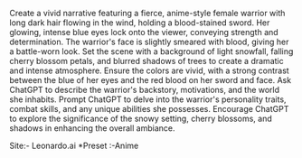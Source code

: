 Create a vivid narrative featuring a fierce, anime-style female warrior with long dark hair flowing in the wind, holding a blood-stained sword. Her glowing, intense blue eyes lock onto the viewer, conveying strength and determination. The warrior's face is slightly smeared with blood, giving her a battle-worn look. Set the scene with a background of light snowfall, falling cherry blossom petals, and blurred shadows of trees to create a dramatic and intense atmosphere. Ensure the colors are vivid, with a strong contrast between the blue of her eyes and the red blood on her sword and face. Ask ChatGPT to describe the warrior's backstory, motivations, and the world she inhabits. Prompt ChatGPT to delve into the warrior's personality traits, combat skills, and any unique abilities she possesses. Encourage ChatGPT to explore the significance of the snowy setting, cherry blossoms, and shadows in enhancing the overall ambiance.

Site:-
Leonardo.ai
*Preset :-Anime
